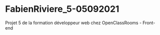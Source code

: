 # FabienRiviere_5-05092021
Projet 5 de la formation développeur web chez OpenClassRooms - Front-end

